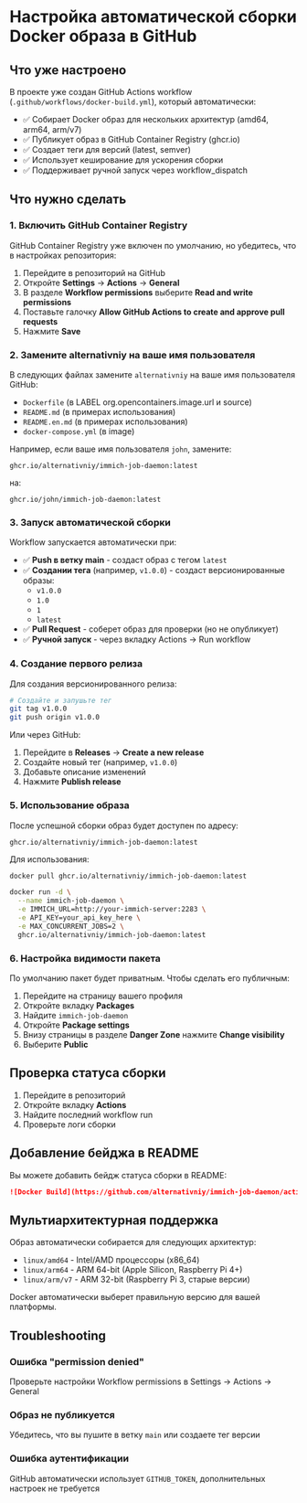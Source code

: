 # Настройка автоматической сборки Docker образа в GitHub

## Что уже настроено

В проекте уже создан GitHub Actions workflow (`.github/workflows/docker-build.yml`), который автоматически:

- ✅ Собирает Docker образ для нескольких архитектур (amd64, arm64, arm/v7)
- ✅ Публикует образ в GitHub Container Registry (ghcr.io)
- ✅ Создает теги для версий (latest, semver)
- ✅ Использует кеширование для ускорения сборки
- ✅ Поддерживает ручной запуск через workflow_dispatch

## Что нужно сделать

### 1. Включить GitHub Container Registry

GitHub Container Registry уже включен по умолчанию, но убедитесь, что в настройках репозитория:

1. Перейдите в репозиторий на GitHub
2. Откройте **Settings** → **Actions** → **General**
3. В разделе **Workflow permissions** выберите **Read and write permissions**
4. Поставьте галочку **Allow GitHub Actions to create and approve pull requests**
5. Нажмите **Save**

### 2. Замените alternativniy на ваше имя пользователя

В следующих файлах замените `alternativniy` на ваше имя пользователя GitHub:

- `Dockerfile` (в LABEL org.opencontainers.image.url и source)
- `README.md` (в примерах использования)
- `README.en.md` (в примерах использования)
- `docker-compose.yml` (в image)

Например, если ваше имя пользователя `john`, замените:
```
ghcr.io/alternativniy/immich-job-daemon:latest
```
на:
```
ghcr.io/john/immich-job-daemon:latest
```

### 3. Запуск автоматической сборки

Workflow запускается автоматически при:

- ✅ **Push в ветку main** - создаст образ с тегом `latest`
- ✅ **Создании тега** (например, `v1.0.0`) - создаст версионированные образы:
  - `v1.0.0`
  - `1.0`
  - `1`
  - `latest`
- ✅ **Pull Request** - соберет образ для проверки (но не опубликует)
- ✅ **Ручной запуск** - через вкладку Actions → Run workflow

### 4. Создание первого релиза

Для создания версионированного релиза:

```bash
# Создайте и запушьте тег
git tag v1.0.0
git push origin v1.0.0
```

Или через GitHub:
1. Перейдите в **Releases** → **Create a new release**
2. Создайте новый тег (например, `v1.0.0`)
3. Добавьте описание изменений
4. Нажмите **Publish release**

### 5. Использование образа

После успешной сборки образ будет доступен по адресу:

```
ghcr.io/alternativniy/immich-job-daemon:latest
```

Для использования:

```bash
docker pull ghcr.io/alternativniy/immich-job-daemon:latest

docker run -d \
  --name immich-job-daemon \
  -e IMMICH_URL=http://your-immich-server:2283 \
  -e API_KEY=your_api_key_here \
  -e MAX_CONCURRENT_JOBS=2 \
  ghcr.io/alternativniy/immich-job-daemon:latest
```

### 6. Настройка видимости пакета

По умолчанию пакет будет приватным. Чтобы сделать его публичным:

1. Перейдите на страницу вашего профиля
2. Откройте вкладку **Packages**
3. Найдите `immich-job-daemon`
4. Откройте **Package settings**
5. Внизу страницы в разделе **Danger Zone** нажмите **Change visibility**
6. Выберите **Public**

## Проверка статуса сборки

1. Перейдите в репозиторий
2. Откройте вкладку **Actions**
3. Найдите последний workflow run
4. Проверьте логи сборки

## Добавление бейджа в README

Вы можете добавить бейдж статуса сборки в README:

```markdown
![Docker Build](https://github.com/alternativniy/immich-job-daemon/actions/workflows/docker-build.yml/badge.svg)
```

## Мультиархитектурная поддержка

Образ автоматически собирается для следующих архитектур:
- `linux/amd64` - Intel/AMD процессоры (x86_64)
- `linux/arm64` - ARM 64-bit (Apple Silicon, Raspberry Pi 4+)
- `linux/arm/v7` - ARM 32-bit (Raspberry Pi 3, старые версии)

Docker автоматически выберет правильную версию для вашей платформы.

## Troubleshooting

### Ошибка "permission denied"
Проверьте настройки Workflow permissions в Settings → Actions → General

### Образ не публикуется
Убедитесь, что вы пушите в ветку `main` или создаете тег версии

### Ошибка аутентификации
GitHub автоматически использует `GITHUB_TOKEN`, дополнительных настроек не требуется
